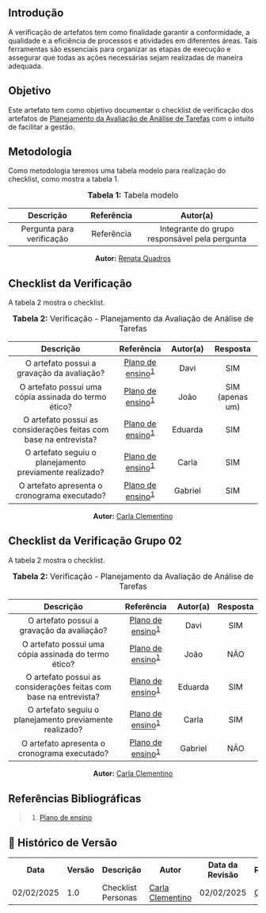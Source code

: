 ## Introdução
A verificação de artefatos tem como finalidade garantir a conformidade, a qualidade e a eficiência de processos e atividades em diferentes áreas. Tais ferramentas são essenciais para organizar as etapas de execução e assegurar que todas as ações necessárias sejam realizadas de maneira adequada. 

## Objetivo
Este artefato tem como objetivo documentar o checklist de verificação dos artefatos de [Planejamento da Avaliação de Análise de Tarefas](../../../../DesignAvaliacaoDesenvolvimento/planejamentoAAT.md) com o intuito de facilitar a gestão.

## Metodologia
Como metodologia teremos uma tabela modelo para realização do checklist, como mostra a tabela 1. 

<center>
<font size="3"><b>Tabela 1:</b> Tabela modelo </font>

| Descrição | Referência | Autor(a) |
|:---------:|:---------:|:-----------:|
| Pergunta para verificação | Referência | Integrante do grupo responsável pela pergunta |

<p align="center"><b>Autor:</b> <a href="https://github.com/Renatinha28">Renata Quadros</a></p> 
</center>

## Checklist da Verificação
A tabela 2 mostra o checklist.

<center>
<font size="3"><b>Tabela 2:</b> Verificação - Planejamento da Avaliação de Análise de Tarefas </font>

| Descrição | Referência | Autor(a) | Resposta |
|:---------:|:---------:|:-----------:|:--------:|
| O artefato possui a gravação da avaliação?  | [Plano de ensino](https://aprender3.unb.br/pluginfile.php/2972625/mod_resource/content/58/Plano_de_Ensino%20FIHC%20022024%20Turma%2001%20v2.pdf)<sup>[1](#ref1) | Davi | SIM |
| O artefato possui uma cópia assinada do termo ético? | [Plano de ensino](https://aprender3.unb.br/pluginfile.php/2972625/mod_resource/content/58/Plano_de_Ensino%20FIHC%20022024%20Turma%2001%20v2.pdf)<sup>[1](#ref1)  | João | SIM (apenas um) |
| O artefato possui as considerações feitas com base na entrevista? | [Plano de ensino](https://aprender3.unb.br/pluginfile.php/2972625/mod_resource/content/58/Plano_de_Ensino%20FIHC%20022024%20Turma%2001%20v2.pdf)<sup>[1](#ref1)  | Eduarda | SIM |
| O artefato seguiu o planejamento previamente realizado? | [Plano de ensino](https://aprender3.unb.br/pluginfile.php/2972625/mod_resource/content/58/Plano_de_Ensino%20FIHC%20022024%20Turma%2001%20v2.pdf)<sup>[1](#ref1)  | Carla | SIM |
| O artefato apresenta o cronograma executado? |[Plano de ensino](https://aprender3.unb.br/pluginfile.php/2972625/mod_resource/content/58/Plano_de_Ensino%20FIHC%20022024%20Turma%2001%20v2.pdf)<sup>[1](#ref1)  | Gabriel | SIM |

<p align="center"><b>Autor:</b> <a href="https://github.com/ccarlaa">Carla Clementino</a></p> 
</center>


## Checklist da Verificação Grupo 02
A tabela 2 mostra o checklist.

<center>
<font size="3"><b>Tabela 2:</b> Verificação - Planejamento da Avaliação de Análise de Tarefas </font>

| Descrição | Referência | Autor(a) | Resposta |
|:---------:|:---------:|:-----------:|:--------:|
| O artefato possui a gravação da avaliação?  | [Plano de ensino](https://aprender3.unb.br/pluginfile.php/2972625/mod_resource/content/58/Plano_de_Ensino%20FIHC%20022024%20Turma%2001%20v2.pdf)<sup>[1](#ref1) | Davi | SIM |
| O artefato possui uma cópia assinada do termo ético? | [Plano de ensino](https://aprender3.unb.br/pluginfile.php/2972625/mod_resource/content/58/Plano_de_Ensino%20FIHC%20022024%20Turma%2001%20v2.pdf)<sup>[1](#ref1)  | João | NÃO |
| O artefato possui as considerações feitas com base na entrevista? | [Plano de ensino](https://aprender3.unb.br/pluginfile.php/2972625/mod_resource/content/58/Plano_de_Ensino%20FIHC%20022024%20Turma%2001%20v2.pdf)<sup>[1](#ref1)  | Eduarda | SIM |
| O artefato seguiu o planejamento previamente realizado? | [Plano de ensino](https://aprender3.unb.br/pluginfile.php/2972625/mod_resource/content/58/Plano_de_Ensino%20FIHC%20022024%20Turma%2001%20v2.pdf)<sup>[1](#ref1)  | Carla | SIM |
| O artefato apresenta o cronograma executado? |[Plano de ensino](https://aprender3.unb.br/pluginfile.php/2972625/mod_resource/content/58/Plano_de_Ensino%20FIHC%20022024%20Turma%2001%20v2.pdf)<sup>[1](#ref1)  | Gabriel | NÃO|

<p align="center"><b>Autor:</b> <a href="https://github.com/ccarlaa">Carla Clementino</a></p> 
</center>

## Referências Bibliográficas
 > 1. [Plano de ensino](https://aprender3.unb.br/pluginfile.php/2972625/mod_resource/content/58/Plano_de_Ensino%20FIHC%20022024%20Turma%2001%20v2.pdf)


## :round_pushpin: Histórico de Versão 

<div align="center">
    <table>
        <tr>
            <th>Data</th>
            <th>Versão</th>
            <th>Descrição</th>
            <th>Autor</th>
            <th>Data da Revisão</th>
            <th>Revisor</th>
        </tr>
        <tr>
            <td>02/02/2025</td>
            <td>1.0</td>
            <td>Checklist Personas</td>
            <td><a href="https://github.com/ccarlaa">Carla Clementino</a></td>
            <td>02/02/2025</td>
            <td><a href="https://github.com/GabrielSMonteiro">Gabriel</a></td>
        </tr>
    </table>
</div>